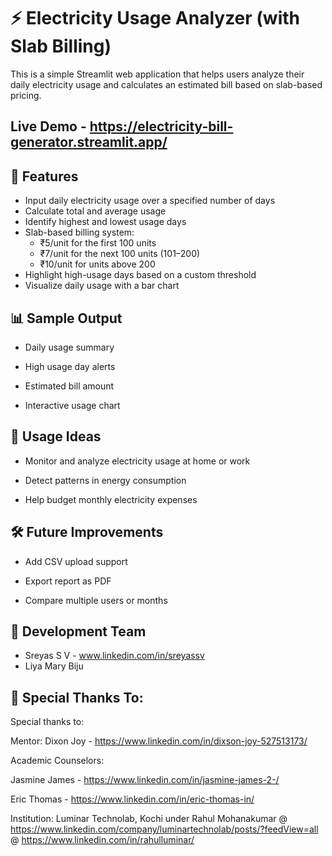 # ⚡ Electricity Usage Analyzer (with Slab Billing)

This is a simple Streamlit web application that helps users analyze their daily electricity usage and calculates an estimated bill based on slab-based pricing.

## Live Demo -  https://electricity-bill-generator.streamlit.app/

## 📌 Features

- Input daily electricity usage over a specified number of days
- Calculate total and average usage
- Identify highest and lowest usage days
- Slab-based billing system:
  - ₹5/unit for the first 100 units
  - ₹7/unit for the next 100 units (101–200)
  - ₹10/unit for units above 200
- Highlight high-usage days based on a custom threshold
- Visualize daily usage with a bar chart

## 📊 Sample Output
* Daily usage summary

* High usage day alerts

* Estimated bill amount

* Interactive usage chart 

## 🧠 Usage Ideas
* Monitor and analyze electricity usage at home or work

* Detect patterns in energy consumption

* Help budget monthly electricity expenses

## 🛠️ Future Improvements
* Add CSV upload support

* Export report as PDF

* Compare multiple users or months

 ## 👥 Development Team
* Sreyas S V - www.linkedin.com/in/sreyassv
* Liya Mary Biju


 ## 🙏 Special Thanks To:
 Special thanks to:

Mentor: Dixon Joy - https://www.linkedin.com/in/dixson-joy-527513173/

Academic Counselors:

Jasmine James - https://www.linkedin.com/in/jasmine-james-2-/

Eric Thomas - https://www.linkedin.com/in/eric-thomas-in/

Institution: Luminar Technolab, Kochi under Rahul Mohanakumar @ https://www.linkedin.com/company/luminartechnolab/posts/?feedView=all @ https://www.linkedin.com/in/rahulluminar/
